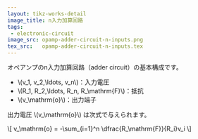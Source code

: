 ```yaml
---
layout: tikz-works-detail
image_title: n入力加算回路
tags: 
 - electronic-circuit
image_src: opamp-adder-circuit-n-inputs.png
tex_src:   opamp-adder-circuit-n-inputs.tex
---
```


オペアンプのn入力加算回路（adder circuit）の基本構成です。

- \\(v_1, v_2,\\ldots, v_n\\)：入力電圧  
- \\(R_1, R_2,\\ldots, R_n, R_\\mathrm{F}\\)：抵抗  
- \\(v_\\mathrm{o}\\)：出力端子

出力電圧 \\(v_\\mathrm{o}\\) は次式で与えられます。

\\[
v_\\mathrm{o} = -\\sum_{i=1}^n \\dfrac{R_\\mathrm{F}}{R_i}v_i
\\]

